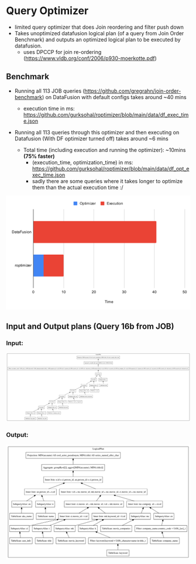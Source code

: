 # Query Optimizer
- limited query optimizer that does Join reordering and filter push down
- Takes unoptimized datafusion logical plan (of a query from Join Order Benchmark) and outputs an optimized logical plan to be executed by datafusion.
  - uses DPCCP for join re-ordering (https://www.vldb.org/conf/2006/p930-moerkotte.pdf)

## Benchmark
- Running all 113 JOB queries (https://github.com/gregrahn/join-order-benchmark) on DataFusion with default configs takes around ~40 mins
  - execution time in ms: https://github.com/gurksohal/roptimizer/blob/main/data/df_exec_time.json

- Running all 113 queries through this optimizer and then executing on Datafusion (With DF optimizer turned off) takes around ~6 mins
  - Total time (including execution and running the optimizer): ~10mins **(75% faster)**
    - (execution_time, optimization_time) in ms: https://github.com/gurksohal/roptimizer/blob/main/data/df_opt_exec_time.json 
    - sadly there are some queries where it takes longer to optimize them than the actual execution time :/

![chard.svg](img/chart.svg)
   
## Input and Output plans (Query 16b from JOB)
### Input:
![input.svg](img/input.svg)
### Output:
![output.svg](img/output.svg)

